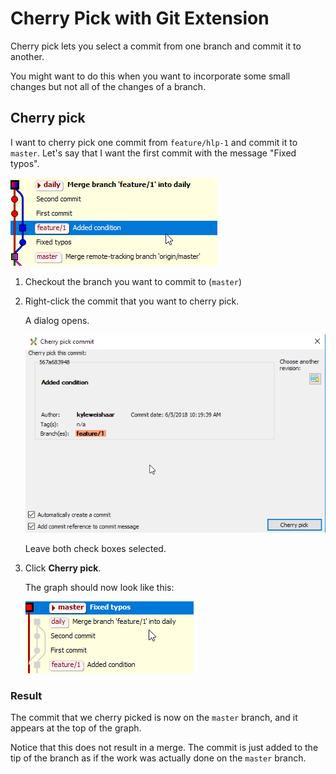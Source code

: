 # Cherry Pick with Git Extension

Cherry pick lets you select a commit from one branch and commit it to another.

You might want to do this when you want to incorporate some small changes but not all of the changes of a branch.

## Cherry pick

I want to cherry pick one commit from `feature/hlp-1` and commit it to `master`. Let's say that I want the first commit with the message "Fixed typos".

![pick](assets/images/gitExt-d19.png)

1. Checkout the branch you want to commit to (`master`)

1. Right-click the commit that you want to cherry pick.

    A dialog opens.

    ![pick2](assets/images/gitExt-d20.png)

    Leave both check boxes selected.

1. Click **Cherry pick**.

    The graph should now look like this:

    ![pick2](assets/images/gitExt-d21.png)

### Result

The commit that we cherry picked is now on the `master` branch, and it appears at the top of the graph.

Notice that this does not result in a merge. The commit is just added to the tip of the branch as if the work was actually done on the `master` branch.